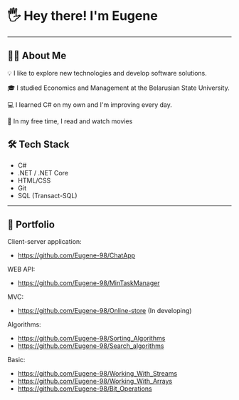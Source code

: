 # 🖐 Hey there! I'm Eugene
***
## 👨‍💻 About Me

💡  I like to explore new technologies and develop software solutions.
 
🎓 I studied Economics and Management at the Belarusian State University.

💻 I learned C# on my own and I'm improving every day.

📖 In my free time, I read and watch movies

## 🛠 Tech Stack 
* C#
* .NET / .NET Core
* HTML/CSS
* Git
* SQL (Transact-SQL)
***
## 🔗 Portfolio
Client-server application:
* https://github.com/Eugene-98/ChatApp

WEB API:
* https://github.com/Eugene-98/MinTaskManager

MVC:
* https://github.com/Eugene-98/Online-store (In developing)

Algorithms:
* https://github.com/Eugene-98/Sorting_Algorithms
* https://github.com/Eugene-98/Search_algorithms

Basic:
* https://github.com/Eugene-98/Working_With_Streams
* https://github.com/Eugene-98/Working_With_Arrays
* https://github.com/Eugene-98/Bit_Operations





